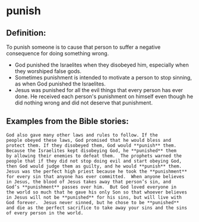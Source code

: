 punish
======

###

Definition:
-----------

To punish someone is to cause that person to suffer a negative consequence
for doing something wrong.

-   God punished the Israelites when they disobeyed him, especially when
    they worshiped false gods.
-   Sometimes punishment is intended to motivate a person to stop
    sinning, as when God punished the Israelites.
-   Jesus was punished for all the evil things that every person has
    ever done. He received each person's punishment on himself even
    though he did nothing wrong and did not deserve that punishment.

Examples from the Bible stories:
--------------------------------

    God also gave many other laws and rules to follow. If the
    people obeyed these laws, God promised that he would bless and
    protect them. If they disobeyed them, God would **punish** them.
    Because the Israelites kept disobeying God, he **punished** them
    by allowing their enemies to defeat them.  The prophets warned the
    people that if they did not stop doing evil and start obeying God,
    then God would judge them as guilty, and he would **punish** them.
    Jesus was the perfect high priest because he took the **punishment**
    for every sin that anyone has ever committed.  When anyone believes
    in Jesus, the blood of Jesus takes away that person’s sin, and
    God’s **punishment** passes over him.  But God loved everyone in
    the world so much that he gave his only Son so that whoever believes
    in Jesus will not be **punished** for his sins, but will live with
    God forever.  Jesus never sinned, but he chose to be **punished**
    and die as the perfect sacrifice to take away your sins and the sins
    of every person in the world.
